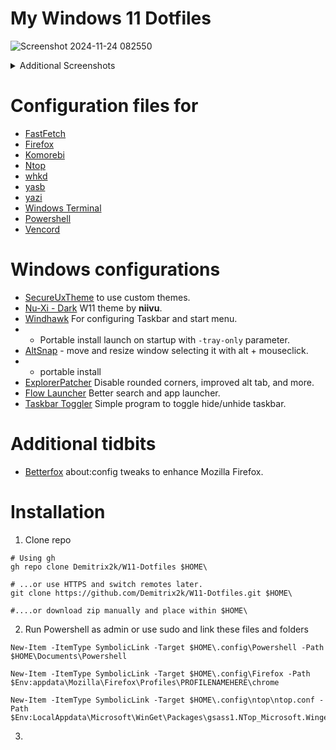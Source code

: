 # My Windows 11 Dotfiles

![Screenshot 2024-11-24 082550](https://github.com/user-attachments/assets/24e1b45e-d121-48b2-a1cf-e53f83fec5cf)

<details>
  
#### Custom W11 theme, Yazi file terminal explorer
  
![Screenshot 2024-11-24 083158](https://github.com/user-attachments/assets/41ebd397-e39a-4b7b-a882-8db4f7024a39)

#### Firefox + Discord custom  
![Screenshot 2024-12-13 163731](https://github.com/user-attachments/assets/f81d327a-58ea-40cb-b61c-00a6dc992540)

  <summary>Additional Screenshots</summary>
  
</details>


# Configuration files for
-  [FastFetch](https://github.com/fastfetch-cli/fastfetch)
-  [Firefox](https://www.mozilla.org/en-US/firefox/new/)
-  [Komorebi](https://github.com/LGUG2Z/komorebi)
-  [Ntop](https://github.com/gsass1/NTop)
-  [whkd](https://github.com/LGUG2Z/whkd)
-  [yasb](github.com/amnweb/yasb)
-  [yazi](https://github.com/sxyazi/yazi)
-  [Windows Terminal](https://github.com/microsoft/terminal)
-  [Powershell](https://github.com/PowerShell/PowerShell)
-  [Vencord](https://vencord.dev/)

 # Windows configurations
 -  [SecureUxTheme](https://github.com/namazso/SecureUxTheme) to use custom themes.
 -  [Nu-Xi - Dark](https://www.deviantart.com/niivu/art/NUXI-for-Windows-11-950599065) W11 theme by **niivu**.  
 -  [Windhawk](https://windhawk.net/) For configuring Taskbar and start menu.
 -  - Portable install launch on startup with `-tray-only` parameter.
 -  [AltSnap](https://github.com/RamonUnch/AltSnap) - move and resize window selecting it with alt + mouseclick. 
 - - portable install
 - [ExplorerPatcher](https://github.com/valinet/ExplorerPatcher) Disable rounded corners, improved alt tab, and more.
 - [Flow Launcher](https://github.com/Flow-Launcher/Flow.Launcher) Better search and app launcher.
 - [Taskbar Toggler](https://github.com/Demitrix2k/Taskbar-Toggler) Simple program to toggle hide/unhide taskbar.

# Additional tidbits
- [Betterfox](https://github.com/yokoffing/Betterfox) about:config tweaks to enhance Mozilla Firefox.


# Installation



1. Clone repo
```pwsh
# Using gh
gh repo clone Demitrix2k/W11-Dotfiles $HOME\

# ...or use HTTPS and switch remotes later.
git clone https://github.com/Demitrix2k/W11-Dotfiles.git $HOME\

#....or download zip manually and place within $HOME\
```

2. Run Powershell as admin or use sudo and link these files and folders
```pwsh
New-Item -ItemType SymbolicLink -Target $HOME\.config\Powershell -Path $HOME\Documents\Powershell

New-Item -ItemType SymbolicLink -Target $HOME\.config\Firefox -Path $Env:appdata\Mozilla\Firefox\Profiles\PROFILENAMEHERE\chrome

New-Item -ItemType SymbolicLink -Target $HOME\.config\ntop\ntop.conf -Path $Env:LocalAppdata\Microsoft\WinGet\Packages\gsass1.NTop_Microsoft.Winget.Source_8wekyb3d8bbwe\ntop.conf
```
3. 
